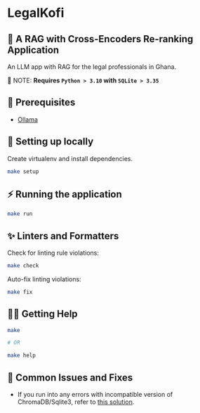 # LegalKofi

## 📑 A RAG with Cross-Encoders Re-ranking Application

An LLM app with RAG for the legal professionals in Ghana.

🚨 NOTE: **Requires `Python > 3.10` with  `SQLite > 3.35`**

## 🤖 Prerequisites

- [Ollama](https://ollama.dev/download)

## 🔨 Setting up locally

Create virtualenv and install dependencies.

```sh
make setup
```

## ⚡️ Running the application

```sh
make run
```

## ✨ Linters and Formatters

Check for linting rule violations:

```sh
make check
```

Auto-fix linting violations:

```sh
make fix
```

## 🤸‍♀️ Getting Help

```sh
make

# OR

make help
```

## 🔧 Common Issues and Fixes

- If you run into any errors with incompatible version of ChromaDB/Sqlite3, refer to [this solution](https://docs.trychroma.com/troubleshooting#sqlite).